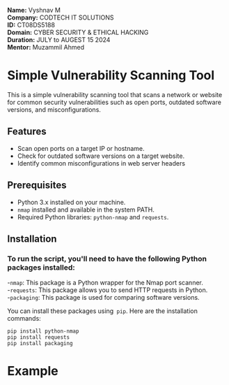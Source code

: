 **Name:** Vyshnav M </br>
**Company:** CODTECH IT SOLUTIONS </br>
**ID:** CT08DS5188 </br>
**Domain:** CYBER SECURITY & ETHICAL HACKING </br>
**Duration:** JULY to AUGEST 15 2024 </br>
**Mentor:** Muzammil Ahmed </br>

# Simple Vulnerability Scanning Tool
This is a simple vulnerability scanning tool that scans a network or website for common security vulnerabilities such as open ports, outdated software versions, and misconfigurations.

## Features
- Scan open ports on a target IP or hostname.
- Check for outdated software versions on a target website.
- Identify common misconfigurations in web server headers

## Prerequisites
  - Python 3.x installed on your machine.
  - `nmap` installed and available in the system PATH.
  - Required Python libraries: `python-nmap` and `requests`.
    
## Installation
### To run the script, you'll need to have the following Python packages installed:

-`nmap`: This package is a Python wrapper for the Nmap port scanner.</br>
-`requests`: This package allows you to send HTTP requests in Python.</br>
-`packaging`: This package is used for comparing software versions.</br>

You can install these packages using` pip`. Here are the installation commands:</br>

`pip install python-nmap` </br>
`pip install requests` </br>
`pip install packaging` </br>

# Example
